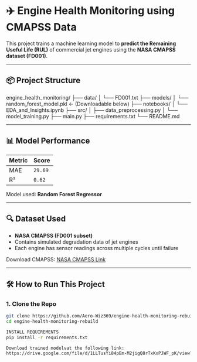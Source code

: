 # ✈️ Engine Health Monitoring using CMAPSS Data

This project trains a machine learning model to **predict the Remaining Useful Life (RUL)** of commercial jet engines using the **NASA CMAPSS dataset (FD001)**.

---

## 📦 Project Structure

engine_health_monitoring/
├── data/
│ └── FD001.txt
├── models/
│ └── random_forest_model.pkl ← (Downloadable below)
├── notebooks/
│ └── EDA_and_Insights.ipynb
├── src/
│ ├── data_preprocessing.py
│ └── model_training.py
├── main.py
├── requirements.txt
└── README.md


---

## 📊 Model Performance

| Metric | Score |
|--------|-------|
| MAE    | `29.69` |
| R²     | `0.62` |

Model used: **Random Forest Regressor**

---

## 🔍 Dataset Used

- **NASA CMAPSS (FD001 subset)**
- Contains simulated degradation data of jet engines
- Each engine has sensor readings across multiple cycles until failure

Download CMAPSS: [NASA CMAPSS Link](https://www.nasa.gov/sites/default/files/atoms/files/cmapps_data.zip)

---

## 🛠️ How to Run This Project

### 1. Clone the Repo

```bash
git clone https://github.com/Aero-Wiz369/engine-health-monitoring-rebuild.git
cd engine-health-monitoring-rebuild

INSTALL REQUIREMENTS
pip install -r requirements.txt

Download trained modelvat the following link:
https://drive.google.com/file/d/1LLTusYi84pEm-M2jigQ8rTxKxPJWF_pK/view?usp=sharing


